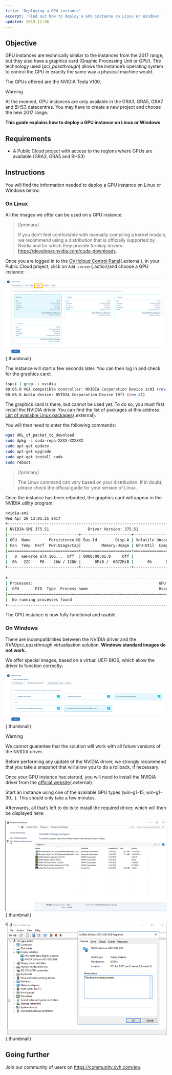 ```yaml
---
title: 'Deploying a GPU instance'
excerpt: 'Find out how to deploy a GPU instance on Linux or Windows'
updated: 2019-12-06
---
```


## Objective

GPU instances are technically similar to the instances from the 2017 range, but they also have a graphics card (Graphic Processing Unit or GPU). The technology used (*pci_passthrough*) allows the instance’s operating system to control the GPU in exactly the same way a physical machine would.

The GPUs offered are the NVIDIA Tesla V100. 

> [!warning]
>
> At the moment, GPU instances are only available in the GRA3, GRA5, GRA7 and BHS3 datacentres. You may have to create a new project and choose the new 2017 range.
>  

**This guide explains how to deploy a GPU instance on Linux or Windows**

## Requirements

- A Public Cloud project with access to the regions where GPUs are available (GRA3, GRA5 and BHS3)

## Instructions

You will find the information needed to deploy a GPU instance on Linux or Windows below.

### On Linux

All the images we offer can be used on a GPU instance.

> [!primary]
>
> If you don’t feel comfortable with manually compiling a kernel module, we recommend using a distribution that is officially supported by Nvidia and for which they provide *turnkey* drivers: <https://developer.nvidia.com/cuda-downloads>.
> 

Once you are logged in to the [OVHcloud Control Panel](https://ca.ovh.com/auth/?action=gotomanager&from=https://www.ovh.com/ca/en/&ovhSubsidiary=ca){.external}, in your Public Cloud project, click on `Add server`{.action}and choose a GPU instance:

![public-cloud](images/EN-Flavors_2020.png){.thumbnail}

The instance will start a few seconds later. You can then log in and check for the graphics card: 

```bash
lspci | grep -i nvidia
00:05.0 VGA compatible controller: NVIDIA Corporation Device 1c03 (rev a1)
00:06.0 Audio device: NVIDIA Corporation Device 10f1 (rev a1)
```

The graphics card is there, but cannot be used yet. To do so, you must first install the NVIDIA driver. You can find the list of packages at this address: [List of available Linux packages](http://developer.download.nvidia.com/compute/cuda/repos/){.external}.

You will then need to enter the following commands:

```sh
wget URL_of_packet_to_download
sudo dpkg -i cuda-repo-XXXX-XXXXXX
sudo apt-get update
sudo apt-get upgrade
sudo apt-get install cuda
sudo reboot
```

> [!primary]
>
> The Linux command can vary based on your distribution. If in doubt, please check the official guide for your version of Linux.
> 

Once the instance has been rebooted, the graphics card will appear in the NVIDIA utility program:

```sh
nvidia-smi
Wed Apr 26 13:05:25 2017
+-----------------------------------------------------------------------------+
| NVIDIA-SMI 375.51                 Driver Version: 375.51                    |
|-------------------------------+----------------------+----------------------+
| GPU  Name        Persistence-M| Bus-Id        Disp.A | Volatile Uncorr. ECC |
| Fan  Temp  Perf  Pwr:Usage/Cap|         Memory-Usage | GPU-Util  Compute M. |
|===============================+======================+======================|
|   0  GeForce GTX 106...  Off  | 0000:00:05.0     Off |                  N/A |
|  0%   22C    P0    26W / 120W |      0MiB /  6072MiB |      0%      Default |
+-------------------------------+----------------------+----------------------+

+-----------------------------------------------------------------------------+
| Processes:                                                       GPU Memory |
|  GPU       PID  Type  Process name                               Usage      |
|=============================================================================|
|  No running processes found                                                 |
+-----------------------------------------------------------------------------+
```

The GPU instance is now fully functional and usable.

### On Windows

There are incompatibilities between the NVIDIA driver and the *KVM/pci_passthrough* virtualisation solution. **Windows standard images do not work.**

We offer special images, based on a virtual UEFI BIOS, which allow the driver to function correctly:

![public-cloud](images/EN-WindowsImages_2020.png){.thumbnail}

> [!warning]
>
> We cannot guarantee that the solution will work with all future versions of the NVIDIA driver.
>
> Before performing any update of the NVIDIA driver, we strongly recommend that you take a snapshot that will allow you to do a rollback, if necessary.
>

Once your GPU instance has started, you will need to install the NVIDIA driver from the [official website](https://www.nvidia.com/Download/index.aspx){.external}.

Start an instance using one of the available GPU types (win-g1-15, win-g1-30...). This should only take a few minutes.

Afterwards, all that’s left to do is to install the required driver, which will then be displayed here:

![public-cloud](images/WindowsDriverVersion.png){.thumbnail}

![public-cloud](images/WindowsDeviceManager.png){.thumbnail}

## Going further

Join our community of users on <https://community.ovh.com/en/>.

